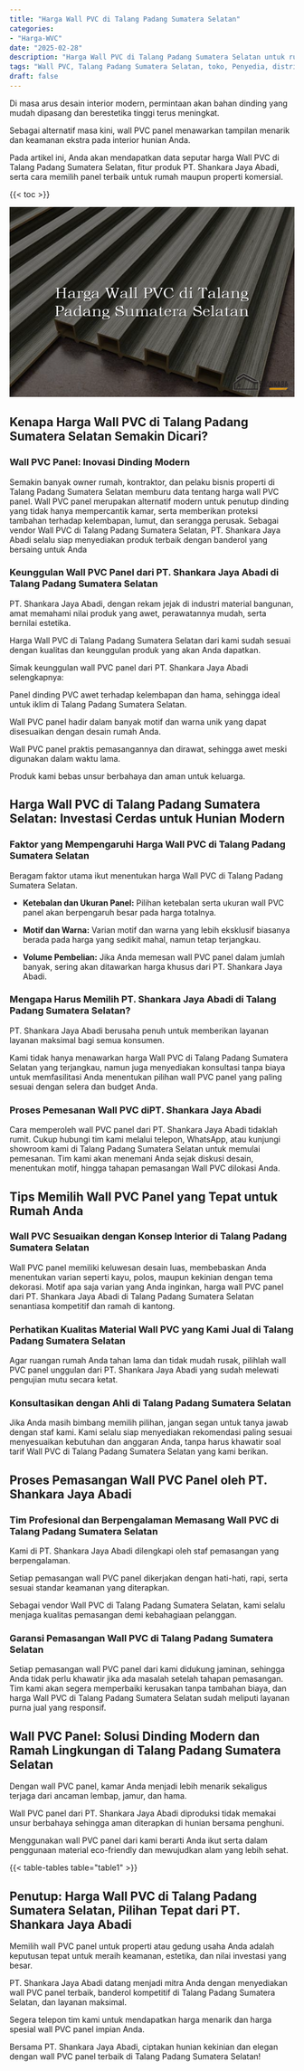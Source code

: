 ```yaml
---
title: "Harga Wall PVC di Talang Padang Sumatera Selatan"
categories: 
- "Harga-WVC"
date: "2025-02-28"
description: "Harga Wall PVC di Talang Padang Sumatera Selatan untuk rumah, perkantoran, dan ritel. Panel unggulan, beragam motif, pilihan warna menarik, dengan layanan instalasi oleh tim profesional serta kepastian resmi!|Jasa penyediaan Wall PVC di Talang Padang Sumatera Selatan untuk kebutuhan tempat tinggal, kantor, maupun ritel, beserta produk terbaik dan penempatan oleh tenaga ahli berpengalaman serta jaminan resmi.|Pilihan Wall PVC di Talang Padang Sumatera Selatan yang andal untuk hunian, kantor, dan toko, bersama panel terbaik dan pemasangan dikerjakan oleh tenaga ahli berpengalaman serta jaminan resmi.|Penjualan Wall PVC di Talang Padang Sumatera Selatan untuk rumah, perkantoran, serta gerai, dengan produk berkualitas dan pemasangan dikerjakan oleh teknisi berpengalaman, disertai beserta kepastian resmi.}"
tags: "Wall PVC, Talang Padang Sumatera Selatan, toko, Penyedia, distributor"
draft: false
---
```


Di masa arus desain interior modern, permintaan akan bahan dinding yang mudah dipasang dan berestetika tinggi terus meningkat.

Sebagai alternatif masa kini, wall PVC panel menawarkan tampilan menarik dan keamanan ekstra pada interior hunian Anda.

Pada artikel ini, Anda akan mendapatkan data seputar harga Wall PVC di Talang Padang Sumatera Selatan, fitur produk PT. Shankara Jaya Abadi, serta cara memilih panel terbaik untuk rumah maupun properti komersial.

{{< toc >}}

![Harga Wall PVC di Talang Padang Sumatera Selatan](/images/Harga-WVC/Harga-Wall-PVC-di-Talang-Padang-Sumatera-Selatan.png)


## Kenapa Harga Wall PVC di Talang Padang Sumatera Selatan Semakin Dicari?

### Wall PVC Panel: Inovasi Dinding Modern

Semakin banyak owner rumah, kontraktor, dan pelaku bisnis properti di Talang Padang Sumatera Selatan memburu data tentang harga wall PVC panel. Wall PVC panel merupakan alternatif modern untuk penutup dinding yang tidak hanya mempercantik kamar, serta memberikan proteksi tambahan terhadap kelembapan, lumut, dan serangga perusak. Sebagai vendor Wall PVC di Talang Padang Sumatera Selatan, PT. Shankara Jaya Abadi selalu siap menyediakan produk terbaik dengan banderol yang bersaing untuk Anda

### Keunggulan Wall PVC Panel dari PT. Shankara Jaya Abadi di Talang Padang Sumatera Selatan

PT. Shankara Jaya Abadi, dengan rekam jejak di industri material bangunan, amat memahami nilai produk yang awet, perawatannya mudah, serta bernilai estetika.

Harga Wall PVC di Talang Padang Sumatera Selatan dari kami sudah sesuai dengan kualitas dan keunggulan produk yang akan Anda dapatkan.

Simak keunggulan wall PVC panel dari PT. Shankara Jaya Abadi selengkapnya:

Panel dinding PVC awet terhadap kelembapan dan hama, sehingga ideal untuk iklim di Talang Padang Sumatera Selatan.

Wall PVC panel hadir dalam banyak motif dan warna unik yang dapat disesuaikan dengan desain rumah Anda.

Wall PVC panel praktis pemasangannya dan dirawat, sehingga awet meski digunakan dalam waktu lama.

Produk kami bebas unsur berbahaya dan aman untuk keluarga.

## Harga Wall PVC di Talang Padang Sumatera Selatan: Investasi Cerdas untuk Hunian Modern

### Faktor yang Mempengaruhi Harga Wall PVC di Talang Padang Sumatera Selatan

Beragam faktor utama ikut menentukan harga Wall PVC di Talang Padang Sumatera Selatan.

- **Ketebalan dan Ukuran Panel:** Pilihan ketebalan serta ukuran wall PVC panel akan berpengaruh besar pada harga totalnya.

- **Motif dan Warna:** Varian motif dan warna yang lebih eksklusif biasanya berada pada harga yang sedikit mahal, namun tetap terjangkau.

- **Volume Pembelian:** Jika Anda memesan wall PVC panel dalam jumlah banyak, sering akan ditawarkan harga khusus dari PT. Shankara Jaya Abadi.

### Mengapa Harus Memilih PT. Shankara Jaya Abadi di Talang Padang Sumatera Selatan?

PT. Shankara Jaya Abadi berusaha penuh untuk memberikan layanan layanan maksimal bagi semua konsumen.

Kami tidak hanya menawarkan harga Wall PVC di Talang Padang Sumatera Selatan yang terjangkau, namun juga menyediakan konsultasi tanpa biaya untuk memfasilitasi Anda menentukan pilihan wall PVC panel yang paling sesuai dengan selera dan budget Anda.

### Proses Pemesanan Wall PVC diPT. Shankara Jaya Abadi

Cara memperoleh wall PVC panel dari PT. Shankara Jaya Abadi tidaklah rumit. Cukup hubungi tim kami melalui telepon, WhatsApp, atau kunjungi showroom kami di Talang Padang Sumatera Selatan untuk memulai pemesanan. Tim kami akan menemani Anda sejak diskusi desain, menentukan motif, hingga tahapan pemasangan Wall PVC dilokasi Anda.

## Tips Memilih Wall PVC Panel yang Tepat untuk Rumah Anda

### Wall PVC Sesuaikan dengan Konsep Interior di Talang Padang Sumatera Selatan

Wall PVC panel memiliki keluwesan desain luas, membebaskan Anda menentukan varian seperti kayu, polos, maupun kekinian dengan tema dekorasi. Motif apa saja varian yang Anda inginkan, harga wall PVC panel dari PT. Shankara Jaya Abadi di Talang Padang Sumatera Selatan senantiasa kompetitif dan ramah di kantong.

### Perhatikan Kualitas Material Wall PVC yang Kami Jual di Talang Padang Sumatera Selatan

Agar ruangan rumah Anda tahan lama dan tidak mudah rusak, pilihlah wall PVC panel unggulan dari PT. Shankara Jaya Abadi yang sudah melewati pengujian mutu secara ketat.

### Konsultasikan dengan Ahli di Talang Padang Sumatera Selatan

Jika Anda masih bimbang memilih pilihan, jangan segan untuk tanya jawab dengan staf kami. Kami selalu siap menyediakan rekomendasi paling sesuai menyesuaikan kebutuhan dan anggaran Anda, tanpa harus khawatir soal tarif Wall PVC di Talang Padang Sumatera Selatan yang kami berikan.

## Proses Pemasangan Wall PVC Panel oleh PT. Shankara Jaya Abadi

### Tim Profesional dan Berpengalaman Memasang Wall PVC di Talang Padang Sumatera Selatan

Kami di PT. Shankara Jaya Abadi dilengkapi oleh staf pemasangan yang berpengalaman.

Setiap pemasangan wall PVC panel dikerjakan dengan hati-hati, rapi, serta sesuai standar keamanan yang diterapkan.

Sebagai vendor Wall PVC di Talang Padang Sumatera Selatan, kami selalu menjaga kualitas pemasangan demi kebahagiaan pelanggan.

### Garansi Pemasangan Wall PVC di Talang Padang Sumatera Selatan

Setiap pemasangan wall PVC panel dari kami didukung jaminan, sehingga Anda tidak perlu khawatir jika ada masalah setelah tahapan pemasangan. Tim kami akan segera memperbaiki kerusakan tanpa tambahan biaya, dan harga Wall PVC di Talang Padang Sumatera Selatan sudah meliputi layanan purna jual yang responsif.

## Wall PVC Panel: Solusi Dinding Modern dan Ramah Lingkungan di Talang Padang Sumatera Selatan

Dengan wall PVC panel, kamar Anda menjadi lebih menarik sekaligus terjaga dari ancaman lembap, jamur, dan hama.

Wall PVC panel dari PT. Shankara Jaya Abadi diproduksi tidak memakai unsur berbahaya sehingga aman diterapkan di hunian bersama penghuni.

Menggunakan wall PVC panel dari kami berarti Anda ikut serta dalam penggunaan material eco-friendly dan mewujudkan alam yang lebih sehat.

{{< table-tables table="table1" >}}

## Penutup: Harga Wall PVC di Talang Padang Sumatera Selatan, Pilihan Tepat dari PT. Shankara Jaya Abadi

Memilih wall PVC panel untuk properti atau gedung usaha Anda adalah keputusan tepat untuk meraih keamanan, estetika, dan nilai investasi yang besar.

PT. Shankara Jaya Abadi datang menjadi mitra Anda dengan menyediakan wall PVC panel terbaik, banderol kompetitif di Talang Padang Sumatera Selatan, dan layanan maksimal.

Segera telepon tim kami untuk mendapatkan harga menarik dan harga spesial wall PVC panel impian Anda.

Bersama PT. Shankara Jaya Abadi, ciptakan hunian kekinian dan elegan dengan wall PVC panel terbaik di Talang Padang Sumatera Selatan!